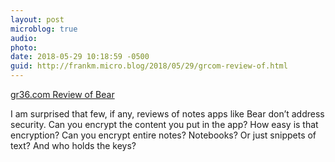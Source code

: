 ```yaml
---
layout: post
microblog: true
audio: 
photo: 
date: 2018-05-29 10:18:59 -0500
guid: http://frankm.micro.blog/2018/05/29/grcom-review-of.html
---
```

 [gr36.com Review of Bear](https://gr36.com/2017-01-19-bear-app-review/)

I am surprised that few, if any, reviews of notes apps like Bear don’t address security.  Can you encrypt the content you put in the app? How easy is that encryption? Can you encrypt entire notes? Notebooks? Or just snippets of text? And who holds the keys?
